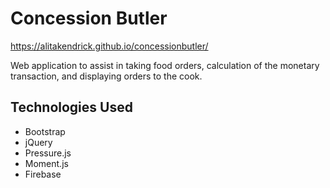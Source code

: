 # Concession Butler
https://alitakendrick.github.io/concessionbutler/

Web application to assist in taking food orders, calculation of the monetary transaction, and displaying orders to the cook. 

## Technologies Used

- Bootstrap
- jQuery
- Pressure.js
- Moment.js
- Firebase
